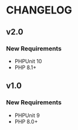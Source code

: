 # CHANGELOG

## v2.0

### New Requirements

- PHPUnit 10
- PHP 8.1+



## v1.0

### New Requirements

- PHPUnit 9
- PHP 8.0+
